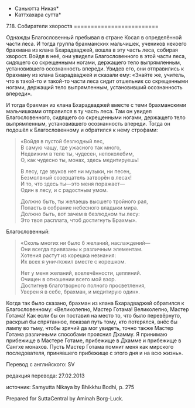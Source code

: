 * Саньютта Никая*
* Каттхахара сутта*

7\.18\. Собиратели хвороста
\=\=\=\=\=\=\=\=\=\=\=\=\=\=\=\=\=\=\=\=\=\=\=\=\=

Однажды Благословенный пребывал в стране Косал в определённой части леса\. И тогда группа брахманских мальчишек, учеников некоего брахмана из клана Бхарадваджей, вошла в эту часть леса, собирая хворост\. Войдя в неё, они увидели Благословенного в этой части леса, сидящего со скрещенными ногами, держащего тело выпрямленным, установившего осознанность впереди\. Увидев его, они отправились к брахману из клана Бхарадваджей и сказали ему: «Знайте же, учитель, что в такой\-то и такой\-то части леса сидит отшельник со скрещенными ногами, держащий тело выпрямленным, установивший осознанность впереди»\.

И тогда брахман из клана Бхарадваджей вместе с теми брахманскими мальчишками отправился в ту часть леса\. Там он увидел Благословенного, сидящего со скрещенными ногами, держащего тело выпрямленным, установившего осознанность впереди\. Тогда он подошёл к Благословенному и обратился к нему строфами:

> «Войдя в пустой безлюдный лес,  
> В самую чащу, где ужасного так много,  
> Недвижим в теле ты, чудесен, непоколебим,  
> О, как чудесно ты, монах, здесь медитируешь\!  
>   
> В лесу, где звуков нет ни музыки, ни песен,  
> Безмолвный созерцатель затворён в лесах\!  
> И то, что здесь ты—это меня поражает—  
> Один в лесу, и с радостным умом\.  
>   
> Должно быть, ты желаешь высшего тройного рая,  
> Попасть в собрание небесного владыки мира\.  
> Должно быть, вот зачем в безлюдном ты лесу:  
> Это твоя расплата, чтоб достигнуть Брахмы»\.

Благословенный:
> «Сколь многих ни было б желаний, наслаждений—  
> Они всегда привязаны к различным элементам\.  
> Хотения растут из корешка незнания:  
> Их всех я уничтожил вместе с корешком\.  
>   
> Нет у меня желаний, вовлечённости, цепляний\.  
> Очищен в отношении всего мой взор\.  
> Достигнув благотворного полного просветления,  
> Уверен я в себе, брахман, и медитирую один»\.

Когда так было сказано, брахман из клана Бхарадваджей обратился к Благословенному: «Великолепно, Мастер Готама\! Великолепно, Мастер Готама\! Как если бы он поставил на место то, что было перевёрнуто, раскрыл бы спрятанное, показал путь тому, кто потерялся, внёс бы лампу во тьму, чтобы зрячий да мог увидеть, точно также Мастер Готама различными способами прояснил Дхамму\. Я принимаю прибежище в Мастере Готаме, прибежище в Дхамме и прибежище в Сангхе монахов\. Пусть Мастер Готама помнит меня как мирского последователя, принявшего прибежище с этого дня и на всю жизнь»\.

Перевод с английского: SV

редакция перевода: 27\.02\.2013

источник: Samyutta Nikaya by Bhikkhu Bodhi, p\. 275

Prepared for SuttaCentral by Aminah Borg\-Luck\.